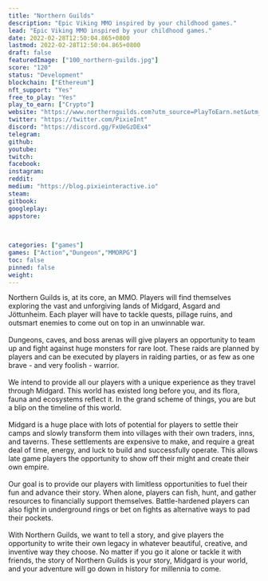 ```yaml
---
title: "Northern Guilds"
description: "Epic Viking MMO inspired by your childhood games."
lead: "Epic Viking MMO inspired by your childhood games."
date: 2022-02-28T12:50:04.865+0800
lastmod: 2022-02-28T12:50:04.865+0800
draft: false
featuredImage: ["100_northern-guilds.jpg"]
score: "120"
status: "Development"
blockchain: ["Ethereum"]
nft_support: "Yes"
free_to_play: "Yes"
play_to_earn: ["Crypto"]
website: "https://www.northernguilds.com?utm_source=PlayToEarn.net&utm_medium=organic&utm_campaign=gamepage"
twitter: "https://twitter.com/PixieInt"
discord: "https://discord.gg/FxUeGzDEx4"
telegram: 
github: 
youtube: 
twitch: 
facebook: 
instagram: 
reddit: 
medium: "https://blog.pixieinteractive.io"
steam: 
gitbook: 
googleplay: 
appstore: 

  
    
categories: ["games"]
games: ["Action","Dungeon","MMORPG"]
toc: false
pinned: false
weight: 
---
```

Northern Guilds is, at its core, an MMO. Players will find themselves exploring the vast and unforgiving lands of Midgard, Asgard and Jöttunheim. Each player will have to tackle quests, pillage ruins, and outsmart enemies to come out on top in an unwinnable war.<br> <br> Dungeons, caves, and boss arenas will give players an opportunity to team up and fight against huge monsters for rare loot. These raids are planned by players and can be executed by players in raiding parties, or as few as one brave - and very foolish - warrior. <br> <br> We intend to provide all our players with a unique experience as they travel through Midgard. This world has existed long before you, and its flora, fauna and ecosystems reflect it. In the grand scheme of things, you are but a blip on the timeline of this world.<br> <br> Midgard is a huge place with lots of potential for players to settle their camps and slowly transform them into villages with their own traders, inns, and taverns. These settlements are expensive to make, and require a great deal of time, energy, and luck to build and successfully operate. This allows late game players the opportunity to show off their might and create their own empire. <br> <br> Our goal is to provide our players with limitless opportunities to fuel their fun and advance their story. When alone, players can fish, hunt, and gather resources to financially support themselves. Battle-hardened players can also fight in underground rings or bet on fights as alternative ways to pad their pockets. <br> <br> With Northern Guilds, we want to tell a story, and give players the opportunity to write their own legacy in whatever beautiful, creative, and inventive way they choose. No matter if you go it alone or tackle it with friends, the story of Northern Guilds is your story, Midgard is your world, and your adventure will go down in history for millennia to come.